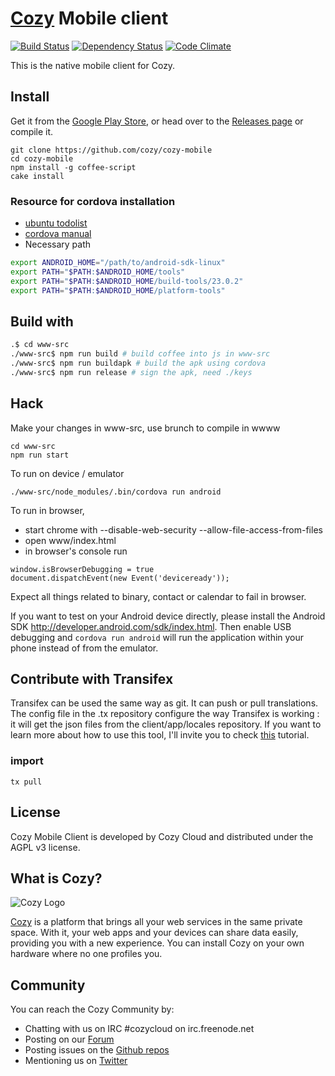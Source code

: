 # [Cozy](http://cozy.io) Mobile client

[![Build Status](https://travis-ci.org/cozy/cozy-mobile.svg)](https://travis-ci.org/cozy/cozy-mobile)
[![Dependency Status](https://www.versioneye.com/user/projects/56c35ee518b271003b392193/badge.svg)](https://www.versioneye.com/user/projects/56c35ee518b271003b392193)
[![Code Climate](https://codeclimate.com/github/cozy/cozy-mobile/badges/gpa.svg)](https://codeclimate.com/github/cozy/cozy-mobile)

This is the native mobile client for Cozy.

## Install

Get it from the [Google Play Store](https://play.google.com/store/apps/details?id=io.cozy.files_client),
or head over to the [Releases page](https://github.com/cozy/cozy-mobile/releases)
or compile it.

    git clone https://github.com/cozy/cozy-mobile
    cd cozy-mobile
    npm install -g coffee-script
    cake install

### Resource for cordova installation
- [ubuntu todolist](http://askubuntu.com/questions/318246/complete-installation-guide-for-android-sdk-adt-bundle-on-ubuntu)
- [cordova manual](https://cordova.apache.org/docs/en/latest/guide/platforms/android/index.html)
- Necessary path
```bash
export ANDROID_HOME="/path/to/android-sdk-linux"
export PATH="$PATH:$ANDROID_HOME/tools"
export PATH="$PATH:$ANDROID_HOME/build-tools/23.0.2"
export PATH="$PATH:$ANDROID_HOME/platform-tools"
```

## Build with
```bash
.$ cd www-src
./www-src$ npm run build # build coffee into js in www-src
./www-src$ npm run buildapk # build the apk using cordova
./www-src$ npm run release # sign the apk, need ./keys
```

## Hack

Make your changes in www-src, use brunch to compile in wwww

    cd www-src
    npm run start

To run on device / emulator

    ./www-src/node_modules/.bin/cordova run android

To run in browser,
- start chrome with --disable-web-security --allow-file-access-from-files
- open www/index.html
- in browser's console run
```
window.isBrowserDebugging = true
document.dispatchEvent(new Event('deviceready'));
```

Expect all things related to binary, contact or calendar to fail in browser.

If you want to test on your Android device directly, please install the Android
SDK http://developer.android.com/sdk/index.html. Then enable USB debugging and
`cordova run android` will run the application within your phone instead of from
the emulator.

## Contribute with Transifex

Transifex can be used the same way as git. It can push or pull translations. The
config file in the .tx repository configure the way Transifex is working : it
will get the json files from the client/app/locales repository.
If you want to learn more about how to use this tool, I'll invite you to check
 [this](http://docs.transifex.com/introduction/) tutorial.

### import

    tx pull

## License

Cozy Mobile Client is developed by Cozy Cloud and distributed under the AGPL v3
license.

## What is Cozy?

![Cozy Logo](https://raw.github.com/cozy/cozy-setup/gh-pages/assets/images/happycloud.png)

[Cozy](http://cozy.io) is a platform that brings all your web services in the
same private space.  With it, your web apps and your devices can share data
easily, providing you
with a new experience. You can install Cozy on your own hardware where no one
profiles you.

## Community

You can reach the Cozy Community by:

* Chatting with us on IRC #cozycloud on irc.freenode.net
* Posting on our [Forum](https://forum.cozy.io/)
* Posting issues on the [Github repos](https://github.com/cozy/)
* Mentioning us on [Twitter](http://twitter.com/mycozycloud)
